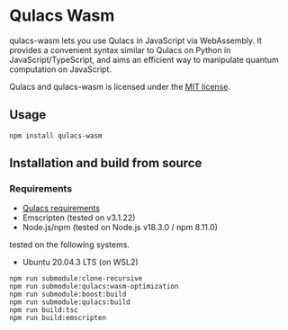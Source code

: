 # Qulacs Wasm

qulacs-wasm lets you use Qulacs in JavaScript via WebAssembly. It provides a convenient syntax similar to Qulacs on Python in JavaScript/TypeScript, and aims an efficient way to manipulate quantum computation on JavaScript.

Qulacs and qulacs-wasm is licensed under the [MIT license](https://github.com/qulacs/qulacs/blob/master/LICENSE).

## Usage

```
npm install qulacs-wasm
```

## Installation and build from source

### Requirements

- [Qulacs requirements](https://github.com/qulacs/qulacs#requirements)
- Emscripten (tested on v3.1.22)
- Node.js/npm (tested on Node.js v18.3.0 / npm 8.11.0)

tested on the following systems.

- Ubuntu 20.04.3 LTS (on WSL2)

```
npm run submodule:clone-recursive
npm run submodule:qulacs:wasm-optimization
npm run submodule:boost:build
npm run submodule:qulacs:build
npm run build:tsc
npm run build:emscripten
```

